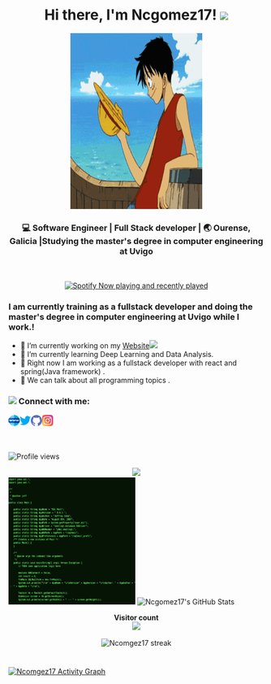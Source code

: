 <div align="center">
  <h1> 
    Hi there, I'm Ncgomez17!<a href="https://ncgomez17.github.io/PersonalPage/"></a> <img src="https://media.giphy.com/media/hvRJCLFzcasrR4ia7z/giphy.gif" width="3px"></h1>
</div> 

<p align="center">
  <img width="260" height="346" src="https://raw.githubusercontent.com/ncgomez17/ncgomez17/master/one_piece.gif">
</p>

<div align="center">
<h3> 💻 Software Engineer | Full Stack developer | 🌏 Ourense, Galicia |Studying the master's degree in computer engineering at Uvigo </h3> 
</div>
</br>
<p align="center"> <!--- P tag to align contents -->
  <a href="https://open.spotify.com/user/nico9cid" align="center" > <!--- Spotify currently playing and last played with link to Spotify Account -->
    <img src="https://spotify-github-profile.vercel.app/api/view?uid=nico9cid&cover_image=true&theme=default" align="center" alt="Spotify Now playing and recently played"/>
  </a><!--- Spotify currently playing and last played with link to Spotify Account -->
</p>


### I am currently training as a fullstack developer and doing the master's degree in computer engineering at Uvigo while I work.!
 - 🔭 I’m currently working on my [Website](https://ncgomez17.github.io/PersonalPage/)<img src="https://media.giphy.com/media/WUlplcMpOCEmTGBtBW/giphy.gif" width="50">
  - 🌱 I’m currently learning Deep Learning and Data Analysis.
  - 💬 Right now I am working as a fullstack developer with react and spring(Java framework) .
  - 💬 We can talk about all programming topics .

### <img height="30" src="https://media.giphy.com/media/WUlplcMpOCEmTGBtBW/giphy.gif"/> Connect with me:

[<img align="left" alt="ncgomez17" width="22px" src="https://raw.githubusercontent.com/ncgomez17/ncgomez17/master/web.svg" />][website]
[<img align="left" alt="ncgomez17 | Twitter" width="22px" src="https://raw.githubusercontent.com/ncgomez17/ncgomez17/master/twitter.svg" />][twitter]
[<img align="left" alt="ncgomez17 | Github" width="22px" src="https://raw.githubusercontent.com/ncgomez17/ncgomez17/master/github.svg" />][github]
[<img align="left" alt="ncgomez17 | Instagram" width="22px" src="https://raw.githubusercontent.com/ncgomez17/ncgomez17/master/instagram.svg" />][instagram]
<br />
<br />
</p>

#
![Profile views](https://gpvc.arturio.dev/ncgomez17)

<div align="center">
  <img src="https://github-readme-stats.vercel.app/api/top-langs/?username=ncgomez17&layout=compact&langs_count=10" />
</div>


<img width="250" height="250" src="https://raw.githubusercontent.com/ncgomez17/ncgomez17/master/tenor.gif"/>
<img src="https://github-readme-stats.vercel.app/api?username=ncgomez17&&show_icons=true&theme=radical&line_height=27&v=5" alt="Ncgomez17's GitHub Stats" />
<p align="center"> 
  <b>Visitor count</b><br>
  <img src="https://profile-counter.glitch.me/ncgomez17/count.svg" />
</p>

<div align="center">
  <img title="Ncomgez17 streak" alt="Ncomgez17 streak" src="https://github-readme-streak-stats.herokuapp.com/?user=ncgomez17&theme=black-ice&hide_border=true&stroke=0000&background=060A0CD0"/>
</div>

#

<a href="https://github.com/jmlgomez73"><img alt="Ncomgez17 Activity Graph" src="https://activity-graph.herokuapp.com/graph?username=ncgomez17&bg_color=0D1117&color=5BCDEC&line=5BCDEC&point=FFFFFF&hide_border=true" /></a>

[website]: https://ncgomez17.github.io/PersonalPage/
[twitter]: https://twitter.com/niquinho_cid
[github]: https://github.com/ncgomez17
[instagram]: https://www.instagram.com/nico_9cid/

<!--
**ncgomez17/ncgomez17** is a ✨ _special_ ✨ repository because its `README.md` (this file) appears on your GitHub profile.

Here are some ideas to get you started:

- 🔭 I’m currently working on ...
- 🌱 I’m currently learning ...
- 👯 I’m looking to collaborate on ...
- 🤔 I’m looking for help with ...
- 💬 Ask me about ...
- 📫 How to reach me: ...
- 😄 Pronouns: ...
- ⚡ Fun fact: ...
-->
